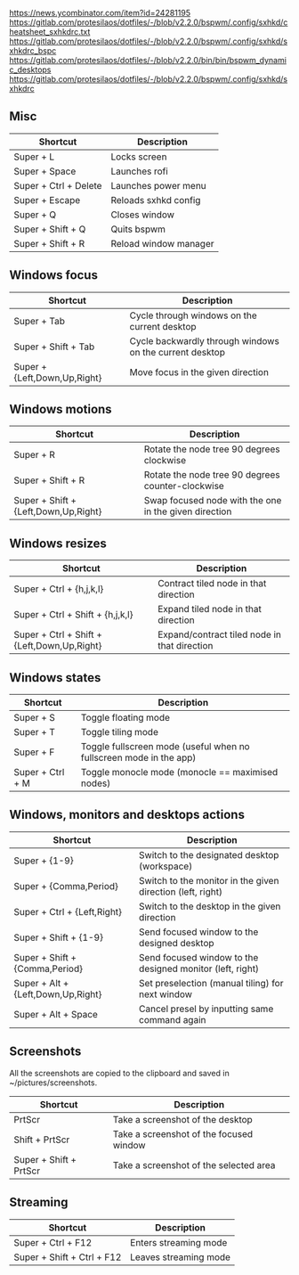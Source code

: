 https://news.ycombinator.com/item?id=24281195
https://gitlab.com/protesilaos/dotfiles/-/blob/v2.2.0/bspwm/.config/sxhkd/cheatsheet_sxhkdrc.txt
https://gitlab.com/protesilaos/dotfiles/-/blob/v2.2.0/bspwm/.config/sxhkd/sxhkdrc_bspc
https://gitlab.com/protesilaos/dotfiles/-/blob/v2.2.0/bin/bin/bspwm_dynamic_desktops
https://gitlab.com/protesilaos/dotfiles/-/blob/v2.2.0/bspwm/.config/sxhkd/sxhkdrc

Misc
---

| Shortcut              | Description           |
| --------------------- | --------------------- |
| Super + L             | Locks screen          |
| Super + Space         | Launches rofi         |
| Super + Ctrl + Delete | Launches power menu   |
| Super + Escape        | Reloads sxhkd config  |
| Super + Q             | Closes window         |
| Super + Shift + Q     | Quits bspwm           |
| Super + Shift + R     | Reload window manager |

Windows focus
---

| Shortcut                       | Description   |
| ------------------------------ | ------------------------------------------------------- |
| Super + Tab                    | Cycle through windows on the current desktop            |
| Super + Shift + Tab            | Cycle backwardly through windows on the current desktop |
| Super + {Left,Down,Up,Right}   | Move focus in the given direction                       |

Windows motions
---

| Shortcut                             | Description   |
| ------------------------------------ | ----------------------------------------------------- |
| Super + R                            | Rotate the node tree 90 degrees clockwise             |
| Super + Shift + R                    | Rotate the node tree 90 degrees counter-clockwise     |
| Super + Shift + {Left,Down,Up,Right} | Swap focused node with the one in the given direction |

Windows resizes
---

| Shortcut                                    | Description   |
| ------------------------------------------- | -------------------------------------------- |
| Super + Ctrl + {h,j,k,l}                    | Contract tiled node in that direction        |
| Super + Ctrl + Shift + {h,j,k,l}            | Expand tiled node in that direction          |
| Super + Ctrl + Shift + {Left,Down,Up,Right} | Expand/contract tiled node in that direction |

Windows states
---

| Shortcut         | Description          |
| -----------------| -------------------- |
| Super + S        | Toggle floating mode |
| Super + T        | Toggle tiling mode   |
| Super + F        | Toggle fullscreen mode (useful when no fullscreen mode in the app)  |
| Super + Ctrl + M | Toggle monocle mode (monocle == maximised nodes)  |

Windows, monitors and desktops actions
---

| Shortcut                           | Description   |
| ---------------------------------- | ---------------------------------------------------------- |
| Super + {1-9}                      | Switch to the designated desktop (workspace)               |
| Super + {Comma,Period}             | Switch to the monitor in the given direction (left, right) |
| Super + Ctrl + {Left,Right}        | Switch to the desktop in the given direction               |
| Super + Shift + {1-9}              | Send focused window to the designed desktop                |
| Super + Shift + {Comma,Period}     | Send focused window to the designed monitor (left, right)  |
| Super + Alt + {Left,Down,Up,Right} | Set preselection (manual tiling) for next window           |
| Super + Alt + Space                | Cancel presel by inputting same command again              |

Screenshots
---

All the screenshots are copied to the clipboard and saved in ~/pictures/screenshots.

| Shortcut                | Description                             |
| ----------------------- | --------------------------------------- |
| PrtScr                  | Take a screenshot of the desktop        |
| Shift + PrtScr          | Take a screenshot of the focused window |
| Super + Shift + PrtScr  | Take a screenshot of the selected area  |

Streaming
---

| Shortcut                   | Description           |
| -------------------------- | --------------------- |
| Super + Ctrl + F12         | Enters streaming mode |
| Super + Shift + Ctrl + F12 | Leaves streaming mode |

